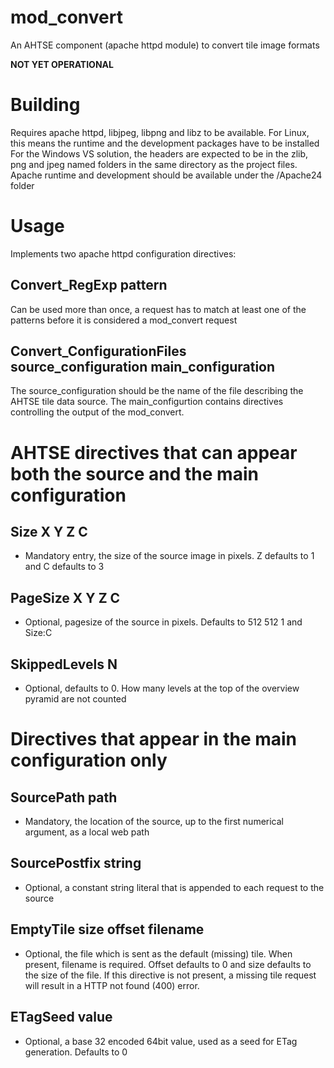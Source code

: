 # mod_convert

An AHTSE component (apache httpd module) to convert tile image formats

**NOT YET OPERATIONAL**

# Building

Requires apache httpd, libjpeg, libpng and libz to be available.
For Linux, this means the runtime and the development packages have to be installed
For the Windows VS solution, the headers are expected to be in the zlib, png and jpeg named folders in the same directory as the project files.  Apache runtime and development should be available under the /Apache24 folder

# Usage

Implements two apache httpd configuration directives:

## Convert_RegExp pattern
Can be used more than once, a request has to match at least one of the patterns before it is considered a mod_convert request

## Convert_ConfigurationFiles source_configuration main_configuration

The source_configuration should be the name of the file describing the AHTSE tile data source.  The main_configurtion contains directives controlling the output of the mod_convert.

# AHTSE directives that can appear both the source and the main configuration

## Size X Y Z C
- Mandatory entry, the size of the source image in pixels.  Z defaults to 1 and C defaults to 3

## PageSize X Y Z C
- Optional, pagesize of the source in pixels.  Defaults to 512 512 1 and Size:C

## SkippedLevels N
- Optional, defaults to 0.  How many levels at the top of the overview pyramid are not counted

# Directives that appear in the main configuration only

## SourcePath path
- Mandatory, the location of the source, up to the first numerical argument, as a local web path

## SourcePostfix string
- Optional, a constant string literal that is appended to each request to the source

## EmptyTile size offset filename
- Optional, the file which is sent as the default (missing) tile.  When present, filename is required.  Offset defaults to 0 and size defaults to the size of the file.  If this directive is not present, a missing tile request will result in a HTTP not found (400) error.

## ETagSeed value
- Optional, a base 32 encoded 64bit value, used as a seed for ETag generation.  Defaults to 0

